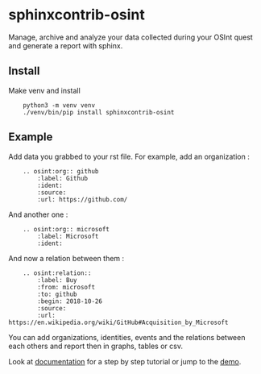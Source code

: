 # sphinxcontrib-osint

Manage, archive and analyze your data collected during your OSInt quest and generate a report with sphinx.


## Install

Make venv and install

```
    python3 -m venv venv
    ./venv/bin/pip install sphinxcontrib-osint
```

## Example

Add data you grabbed to your rst file. For example, add an organization :

```
    .. osint:org:: github
        :label: Github
        :ident:
        :source:
        :url: https://github.com/
```

And another one :

```
    .. osint:org:: microsoft
        :label: Microsoft
        :ident:
```

And now a relation between them :

```
    .. osint:relation::
        :label: Buy
        :from: microsoft
        :to: github
        :begin: 2018-10-26
        :source:
        :url: https://en.wikipedia.org/wiki/GitHub#Acquisition_by_Microsoft
```

You can add organizations, identities, events and the relations between each others
and report then in graphs, tables or csv.

Look at [documentation](https://bibi21000.github.io/sphinxcontrib-osint/) for a step by step
tutorial or jump to the [demo](https://bibi21000.github.io/sphinxcontrib-osint/example/index.html).

